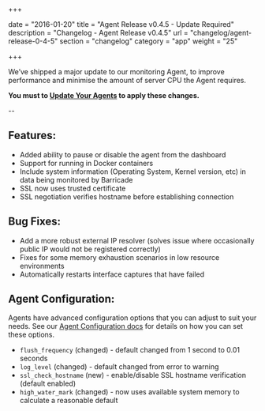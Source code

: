 +++

date = "2016-01-20"
title = "Agent Release v0.4.5 - Update Required"
description = "Changelog - Agent Release v0.4.5"
url = "changelog/agent-release-0-4-5"
section = "changelog"
category = "app"
weight = "25"

+++

We’ve shipped a major update to our monitoring Agent, to improve performance and minimise the amount of server CPU the Agent requires.

**You must to [Update Your Agents](../../using-barricade/#updating-agents) to apply these changes.**

--

## Features:

* Added ability to pause or disable the agent from the dashboard
* Support for running in Docker containers
* Include system information (Operating System, Kernel version, etc) in data being monitored by Barricade
* SSL now uses trusted certificate
* SSL negotiation verifies hostname before establishing connection


## Bug Fixes:

* Add a more robust external IP resolver (solves issue where occasionally public IP would not be registered correctly)
* Fixes for some memory exhaustion scenarios in low resource environments
* Automatically restarts interface captures that have failed


## Agent Configuration:

Agents have advanced configuration options that you can adjust to suit your needs. See our [Agent Configuration docs](../../using-barricade/#configuring-agents) for details on how you can set these options.

* `flush_frequency` (changed) - default changed from 1 second to 0.01 seconds
* `log_level` (changed) - default changed from error to warning
* `ssl_check_hostname` (new) - enable/disable SSL hostname verification (default enabled)
* `high_water_mark` (changed) - now uses available system memory to calculate a reasonable default
